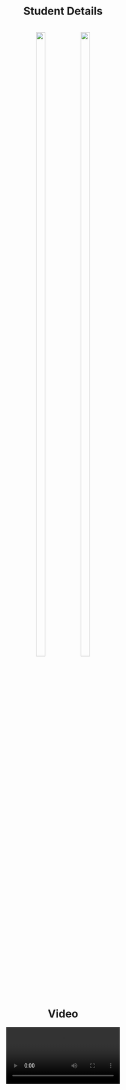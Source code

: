 <h1 align = "center">
 Student Details
</h1>

<h1 align = "center">
  <img src="https://github.com/RaviNarayanBehera/core_flutter_exam/assets/148530184/357648a5-081a-4897-82a5-187ebea82e66" height=65%  width=22%>
 <img src="https://github.com/RaviNarayanBehera/core_flutter_exam/assets/148530184/7d25c595-1f19-4c6e-bc0d-5c8b4b352fc2" height=65%  width=22%>
</h1>

<h1 align = "center">
 Video
</h1>



<div align="center">
<video src = "https://github.com/RaviNarayanBehera/core_flutter_exam/assets/148530184/7d975d32-2c92-4a9e-9405-0d77c9f3a170">


